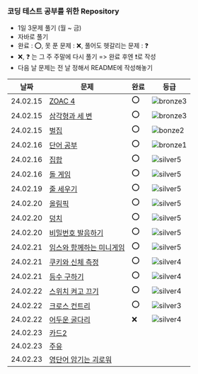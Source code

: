 ### 코딩 테스트 공부를 위한 Repository
- 1일 3문제 풀기 (월 ~ 금)
- 자바로 풀기
- 완료 : ⭕, 못 푼 문제 : ❌, 풀어도 헷갈리는 문제 : ❓
- ❌, ❓ 는 그 주 주말에 다시 풀기 => 완료 후엔 ❗로 작성
- 다음 날 문제는 전 날 정해서 README에 작성해놓기

| 날짜       | 문제                                                     | 완료 | 등급                                                           |
|----------|--------------------------------------------------------|----|--------------------------------------------------------------|
| 24.02.15 | [ZOAC 4](https://www.acmicpc.net/problem/23971)        | ⭕  | ![bronze3](https://d2gd6pc034wcta.cloudfront.net/tier/3.svg) |
| 24.02.15 | [삼각형과 세 변](https://www.acmicpc.net/problem/5073)       | ⭕  | ![bronze3](https://d2gd6pc034wcta.cloudfront.net/tier/3.svg) |
| 24.02.15 | [벌집](https://www.acmicpc.net/problem/2292)             | ⭕  | ![bonze2](https://d2gd6pc034wcta.cloudfront.net/tier/4.svg)  |
| 24.02.16 | [단어 공부](https://www.acmicpc.net/problem/1157)          | ⭕  | ![bronze1](https://d2gd6pc034wcta.cloudfront.net/tier/5.svg) |
| 24.02.16 | [집합](https://www.acmicpc.net/problem/11723)            | ⭕  | ![silver5](https://d2gd6pc034wcta.cloudfront.net/tier/6.svg) |
| 24.02.16 | [돌 게임](https://www.acmicpc.net/problem/9655)           | ⭕  | ![silver5](https://d2gd6pc034wcta.cloudfront.net/tier/6.svg) |
| 24.02.19 | [줄 세우기](https://www.acmicpc.net/problem/10431)         | ⭕  | ![silver5](https://d2gd6pc034wcta.cloudfront.net/tier/6.svg) |
| 24.02.20 | [올림픽](https://www.acmicpc.net/problem/8979)            | ⭕  | ![silver5](https://d2gd6pc034wcta.cloudfront.net/tier/6.svg) |
| 24.02.20 | [덩치](https://www.acmicpc.net/problem/7568)             | ⭕  | ![silver5](https://d2gd6pc034wcta.cloudfront.net/tier/6.svg) |
| 24.02.20 | [비밀번호 발음하기](https://www.acmicpc.net/problem/4659)      | ⭕  | ![silver5](https://d2gd6pc034wcta.cloudfront.net/tier/6.svg) |
| 24.02.21 | [임스와 함께하는 미니게임](https://www.acmicpc.net/problem/25757) | ⭕  | ![silver5](https://d2gd6pc034wcta.cloudfront.net/tier/6.svg) |
| 24.02.21 | [쿠키와 신체 측정](https://www.acmicpc.net/problem/20125)     | ⭕  | ![silver4](https://d2gd6pc034wcta.cloudfront.net/tier/7.svg) |
| 24.02.21 | [등수 구하기](https://www.acmicpc.net/problem/1205)         | ⭕  | ![silver4](https://d2gd6pc034wcta.cloudfront.net/tier/7.svg) |
| 24.02.22 | [스위치 켜고 끄기](https://www.acmicpc.net/problem/1244)      | ⭕  | ![silver4](https://d2gd6pc034wcta.cloudfront.net/tier/7.svg) |
| 24.02.22 | [크로스 컨트리](https://www.acmicpc.net/problem/9017)        | ⭕  | ![silver3](https://d2gd6pc034wcta.cloudfront.net/tier/8.svg) |
| 24.02.22 | [어두운 굴다리](https://www.acmicpc.net/problem/17266)       | ❌  | ![silver4](https://d2gd6pc034wcta.cloudfront.net/tier/7.svg) |
| 24.02.23 | [카드2](https://www.acmicpc.net/problem/2164)                                                |    |                                                              |
| 24.02.23 | [주유](https://www.acmicpc.net/problem/13305)                                                 |    |                                                              |
| 24.02.23 | [영단어 암기는 괴로워](https://www.acmicpc.net/problem/20920)                                        |    |                                                              |